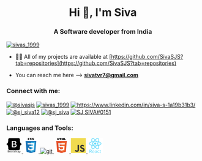 <h1 align="center">Hi 👋, I'm Siva</h1>
<h3 align="center">A Software developer from India</h3>


<p align="left"> <a href="https://twitter.com/sivas_1999" target="blank"><img src="https://img.shields.io/twitter/follow/sivas_1999?logo=twitter&style=for-the-badge" alt="sivas_1999" /></a> </p>

- 👨‍💻 All of my projects are available at [https://github.com/SivaSJS?tab=repositories](https://github.com/SivaSJS?tab=repositories)

- You can reach me here --> **sivatvr7@gmail.com**

<h3 align="left">Connect with me:</h3>
<p align="left">
<a href="https://codepen.io/sivasjs" target="blank"><img align="center" src="https://raw.githubusercontent.com/rahuldkjain/github-profile-readme-generator/master/src/images/icons/Social/codepen.svg" alt="@sivasjs" height="30" width="40" /></a>
<a href="https://twitter.com/sivas_1999" target="blank"><img align="center" src="https://raw.githubusercontent.com/rahuldkjain/github-profile-readme-generator/master/src/images/icons/Social/twitter.svg" alt="sivas_1999" height="30" width="40" /></a>
<a href="https://www.linkedin.com/in/siva-s-1a19b31b3/" target="blank"><img align="center" src="https://raw.githubusercontent.com/rahuldkjain/github-profile-readme-generator/master/src/images/icons/Social/linked-in-alt.svg" alt="https://www.linkedin.com/in/siva-s-1a19b31b3/" height="30" width="40" /></a>
<a href="https://instagram.com/sj_siva12" target="blank"><img align="center" src="https://raw.githubusercontent.com/rahuldkjain/github-profile-readme-generator/master/src/images/icons/Social/instagram.svg" alt="@sj_siva12" height="30" width="40" /></a>
<a href="https://medium.com/@sj_siva" target="blank"><img align="center" src="https://raw.githubusercontent.com/rahuldkjain/github-profile-readme-generator/master/src/images/icons/Social/medium.svg" alt="@sj_siva" height="30" width="40" /></a>
<a href="https://discord.gg/SJ SIVA#0151" target="blank"><img align="center" src="https://raw.githubusercontent.com/rahuldkjain/github-profile-readme-generator/master/src/images/icons/Social/discord.svg" alt="SJ SIVA#0151" height="30" width="40" /></a>
</p>

<h3 align="left">Languages and Tools:</h3>
<p align="left"> <a href="https://getbootstrap.com" target="_blank"> <img src="https://raw.githubusercontent.com/devicons/devicon/master/icons/bootstrap/bootstrap-plain-wordmark.svg" alt="bootstrap" width="40" height="40"/> </a> <a href="https://www.w3schools.com/css/" target="_blank"> <img src="https://raw.githubusercontent.com/devicons/devicon/master/icons/css3/css3-original-wordmark.svg" alt="css3" width="40" height="40"/> </a> <a href="https://git-scm.com/" target="_blank"> <img src="https://www.vectorlogo.zone/logos/git-scm/git-scm-icon.svg" alt="git" width="40" height="40"/> </a> <a href="https://www.w3.org/html/" target="_blank"> <img src="https://raw.githubusercontent.com/devicons/devicon/master/icons/html5/html5-original-wordmark.svg" alt="html5" width="40" height="40"/> </a> <a href="https://developer.mozilla.org/en-US/docs/Web/JavaScript" target="_blank"> <img src="https://raw.githubusercontent.com/devicons/devicon/master/icons/javascript/javascript-original.svg" alt="javascript" width="40" height="40"/> </a> <a href="https://reactjs.org/" target="_blank"> <img src="https://raw.githubusercontent.com/devicons/devicon/master/icons/react/react-original-wordmark.svg" alt="react" width="40" height="40"/> </a> </p>


